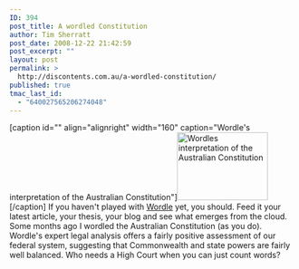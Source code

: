 ```yaml
---
ID: 394
post_title: A wordled Constitution
author: Tim Sherratt
post_date: 2008-12-22 21:42:59
post_excerpt: ""
layout: post
permalink: >
  http://discontents.com.au/a-wordled-constitution/
published: true
tmac_last_id:
  - "640027565206274048"
---
```

[caption id="" align="alignright" width="160" caption="Wordle's interpretation of the Australian Constitution"][<img alt="Wordles interpretation of the Australian Constitution" src="http://www.wordle.net/thumb/wrdl/85208/Constitution_of_Australia" title="The Australian Constitution" width="160" height="120" />][1][/caption] If you haven't played with [Wordle][2] yet, you should. Feed it your latest article, your thesis, your blog and see what emerges from the cloud. Some months ago I wordled the Australian Constitution (as you do). Wordle's expert legal analysis offers a fairly positive assessment of our federal system, suggesting that Commonwealth and state powers are fairly well balanced. Who needs a High Court when you can just count words?

 [1]: http://www.wordle.net/gallery/wrdl/85208/Constitution_of_Australia
 [2]: http://www.wordle.net